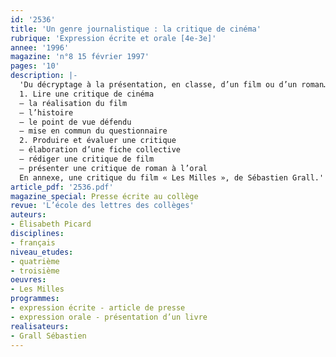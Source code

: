 ```yaml
---
id: '2536'
title: 'Un genre journalistique : la critique de cinéma'
rubrique: 'Expression écrite et orale [4e-3e]'
annee: '1996'
magazine: 'n°8 15 février 1997'
pages: '10'
description: |-
  'Du décryptage à la présentation, en classe, d’un film ou d’un roman…
  1. Lire une critique de cinéma
  – la réalisation du film
  – l’histoire
  – le point de vue défendu
  – mise en commun du questionnaire
  2. Produire et évaluer une critique
  – élaboration d’une fiche collective
  – rédiger une critique de film
  – présenter une critique de roman à l’oral
  En annexe, une critique du film « Les Milles », de Sébastien Grall.'
article_pdf: '2536.pdf'
magazine_special: Presse écrite au collège
revue: 'L’école des lettres des collèges'
auteurs:
- Élisabeth Picard
disciplines:
- français
niveau_etudes:
- quatrième
- troisième
oeuvres:
- Les Milles
programmes:
- expression écrite - article de presse
- expression orale - présentation d’un livre
realisateurs:
- Grall Sébastien
---
```

